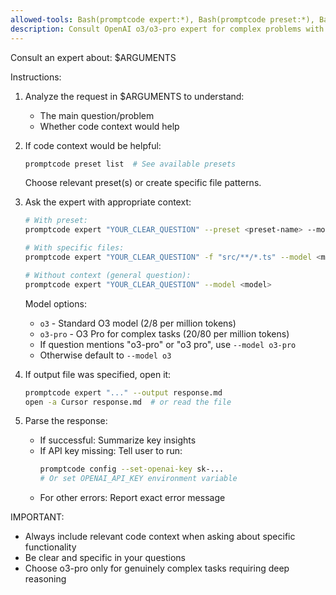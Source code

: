 ```yaml
---
allowed-tools: Bash(promptcode expert:*), Bash(promptcode preset:*), Bash(open -a Cursor:*), Read(/tmp/expert-*:*)
description: Consult OpenAI o3/o3-pro expert for complex problems with code context
---
```

Consult an expert about: $ARGUMENTS

Instructions:
1. Analyze the request in $ARGUMENTS to understand:
   - The main question/problem
   - Whether code context would help

2. If code context would be helpful:
   ```bash
   promptcode preset list  # See available presets
   ```
   
   Choose relevant preset(s) or create specific file patterns.

3. Ask the expert with appropriate context:
   ```bash
   # With preset:
   promptcode expert "YOUR_CLEAR_QUESTION" --preset <preset-name> --model <model>
   
   # With specific files:
   promptcode expert "YOUR_CLEAR_QUESTION" -f "src/**/*.ts" --model <model>
   
   # Without context (general question):
   promptcode expert "YOUR_CLEAR_QUESTION" --model <model>
   ```
   
   Model options:
   - `o3` - Standard O3 model ($2/$8 per million tokens)
   - `o3-pro` - O3 Pro for complex tasks ($20/$80 per million tokens)
   - If question mentions "o3-pro" or "o3 pro", use `--model o3-pro`
   - Otherwise default to `--model o3`

4. If output file was specified, open it:
   ```bash
   promptcode expert "..." --output response.md
   open -a Cursor response.md  # or read the file
   ```

5. Parse the response:
   - If successful: Summarize key insights
   - If API key missing: Tell user to run:
     ```bash
     promptcode config --set-openai-key sk-...
     # Or set OPENAI_API_KEY environment variable
     ```
   - For other errors: Report exact error message

IMPORTANT: 
- Always include relevant code context when asking about specific functionality
- Be clear and specific in your questions
- Choose o3-pro only for genuinely complex tasks requiring deep reasoning